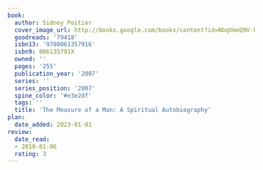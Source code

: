 ```yaml
---
book:
  author: Sidney Poitier
  cover_image_url: http://books.google.com/books/content?id=NbqVmoQ9V-kC&printsec=frontcover&img=1&zoom=1&edge=curl&source=gbs_api
  goodreads: '79418'
  isbn13: '9780061357916'
  isbn9: 006135791X
  owned: ''
  pages: '255'
  publication_year: '2007'
  series: ''
  series_position: '2007'
  spine_color: '#e3e2df'
  tags: ''
  title: 'The Measure of a Man: A Spiritual Autobiography'
plan:
  date_added: 2023-01-01
review:
  date_read:
  - 2010-01-06
  rating: 3
---
```

